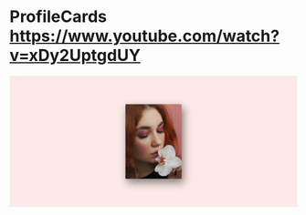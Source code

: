 # ProfileCards https://www.youtube.com/watch?v=xDy2UptgdUY
<p align="center">
  <img src="preview.png" alt="preview del proyecto"  width="1600">
</p>